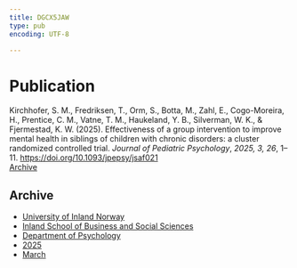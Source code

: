 ```yaml
---
title: DGCX5JAW
type: pub
encoding: UTF-8

---
```

<h1>Publication</h1>
<article id="csl-bib-container-DGCX5JAW" class="csl-bib-container">
  <div class="csl-bib-body"> <div class="csl-entry">Kirchhofer, S. M., Fredriksen, T., Orm, S., Botta, M., Zahl, E., Cogo-Moreira, H., Prentice, C. M., Vatne, T. M., Haukeland, Y. B., Silverman, W. K., &#38; Fjermestad, K. W. (2025). Effectiveness of a group intervention to improve mental health in siblings of children with chronic disorders: a cluster randomized controlled trial. <i>Journal of Pediatric Psychology</i>, <i>2025, 3, 26</i>, 1–11. <a href="https://doi.org/10.1093/jpepsy/jsaf021">https://doi.org/10.1093/jpepsy/jsaf021</a></div> </div>
  <div class="csl-bib-buttons">
    <a href="#taxonomy-article-DGCX5JAW" alt="archive" class="csl-bib-button">Archive</a>
  </div>
  <div id="csl-bib-meta-container-DGCX5JAW"></div>
</article>
<div id="csl-bib-meta-DGCX5JAW" class="csl-bib-meta">
  <article id="taxonomy-article-DGCX5JAW" class="taxonomy-article">
    <h1>Archive</h1>
    <ul>
      <li><a href="{{< params subfolder >}}en/archive/?key=3DCRN523">University of Inland Norway</a></li>
      <li><a href="{{< params subfolder >}}en/archive/?key=DU8Q9LN9">Inland School of Business and Social Sciences</a></li>
      <li><a href="{{< params subfolder >}}en/archive/?key=KTD9NXA8">Department of Psychology</a></li>
      <li><a href="{{< params subfolder >}}en/archive/?key=YSESX7HT">2025</a></li>
      <li><a href="{{< params subfolder >}}en/archive/?key=TW4NW583">March</a></li>
    </ul>
  </article>
</div>
